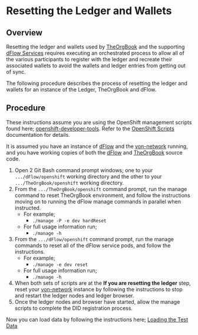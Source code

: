 # Resetting the Ledger and Wallets

## Overview

Resetting the ledger and wallets used by [TheOrgBook](https://github.com/bcgov/TheOrgBook) and the supporting [dFlow Services](https://github.com/bcgov/dFlow) requires executing an orchestrated process to allow all of the various participants to register with the ledger and recreate their associated wallets to avoid the wallets and ledger entries from getting out of sync.

The following procedure describes the process of resetting the ledger and wallets for an instance of the Ledger, TheOrgBook and dFlow.

## Procedure

These instructions assume you are using the OpenShift management scripts found here; [openshift-developer-tools](https://github.com/BCDevOps/openshift-developer-tools).  Refer to the [OpenShift Scripts](https://github.com/BCDevOps/openshift-developer-tools/blob/master/bin/README.md) documentation for details.

It is assumed you have an instance of [dFlow](https://github.com/bcgov/dFlow) and the [von-network](https://github.com/bcgov/von-network) running, and you have working copies of both the [dFlow](https://github.com/bcgov/dFlow) and [TheOrgBook](https://github.com/bcgov/TheOrgBook) source code.

1. Open 2 Git Bash command prompt windows; one to your `.../dFlow/openshift` working directory and the other to your `.../TheOrgBook/openshift` working directory.
1. From the `.../TheOrgBook/openshift` command prompt, run the manage command to reset TheOrgBook environment, and follow the instructions moving on to running the dFlow manage commands in parallel when instructed.
    - For example; 
        - `./manage -P -e dev hardReset`
    - For full usage information run;
        - `./manage -h`
1. From the `.../dFlow/openshift` command prompt, run the manage commands to reset all of the dFlow service pods, and follow the instructions.
    - For example; 
        - `./manage -e dev reset`
    - For full usage information run;
        - `./manage -h`
1. When both sets of scripts are at the **If you are resetting the ledger** step, reset your [von-network](https://github.com/bcgov/von-network) instance by following the instructions to stop and restart the ledger nodes and ledger browser.
1. Once the ledger nodes and browser have started, allow the manage scripts to complete the DID registration process.

Now you can load data by following the instructions here; [Loading the Test Data](./APISpec/TestData/README.md)
